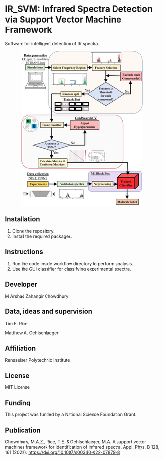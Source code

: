 

# IR_SVM: Infrared Spectra Detection via Support Vector Machine Framework

Software for intelligent detection of IR spectra. 

<p align="center">
  <img width="400" src="imgs/IR_SVM_Framework.jpg">
</p>

## Installation

1. Clone the repository.
2. Install the required packages.

## Instructions

1. Run the code inside workflow directory to perform analysis.
2. Use the GUI classifier for classifying experimental spectra.

## Developer

M Arshad Zahangir Chowdhury

## Data, ideas and supervision

Tim E. Rice

Matthew A. Oehlschlaeger

## Affiliation

Rensselaer Polytechnic Institute

## License
MIT License

## Funding

This project was funded by a National Science Foundation Grant.

## Publication

Chowdhury, M.A.Z., Rice, T.E. & Oehlschlaeger, M.A. A support vector machines framework for identification of infrared spectra. Appl. Phys. B 128, 161 (2022). 
https://doi.org/10.1007/s00340-022-07879-8
